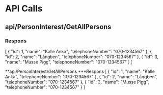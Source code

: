 # API Calls

## api/PersonInterest/GetAllPersons
### Respons
[
  {
    "id": 1,
    "name": "Kalle Anka",
    "telephoneNumber": "070-1234567"
  },
  {
    "id": 2,
    "name": "Långben",
    "telephoneNumber": "070-1234567"
  },
  {
    "id": 3,
    "name": "Musse Pigg",
    "telephoneNumber": "070-1234567"
  }
]

**api/PersonInterest/GetAllPersons
***Respons
[
  {
    "id": 1,
    "name": "Kalle Anka",
    "telephoneNumber": "070-1234567"
  },
  {
    "id": 2,
    "name": "Långben",
    "telephoneNumber": "070-1234567"
  },
  {
    "id": 3,
    "name": "Musse Pigg",
    "telephoneNumber": "070-1234567"
  }
]
